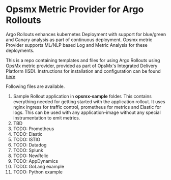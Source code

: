 # Opsmx Metric Provider for Argo Rollouts
Argo Rollouts enhances kubernetes Deployment with support for blue/green and Canary analysis as part of continuous deployment. Opsmx metric Provider supports ML/NLP based Log and Metric Analysis for these deployments.

This is a repo containing templates and files for using Argo Rollouts using OpsMx metric provider, provided as part of OpsMx's Integrated Delivery Platform (ISD). Instructions for installation and configuration can be found [here](https://docs.google.com/document/d/1ZAd1YuyyvAMz7MtoytEP7IL0L4zy6iEgyVKcqHX4cQ0/edit?usp=sharing)

Following files are available.
1. Sample Rollout application in **opsmx-sample** folder. This contains everything needed for getting started with the application rollout. It uses nginx ingress for traffic control, prometheus for metrics and Elastic for logs. This can be used with any application-image without any special instrumentation to emit metrics.
2. TBD
3. TODO: Prometheus
4. TODO: Elastic
5. TODO: ISTIO
6. TODO: Datadog
7. TODO: Splunk
8. TODO: NewRelic
9. TODO: AppDynamics
10. TODO: GoLang example
11. TODO: Python example
